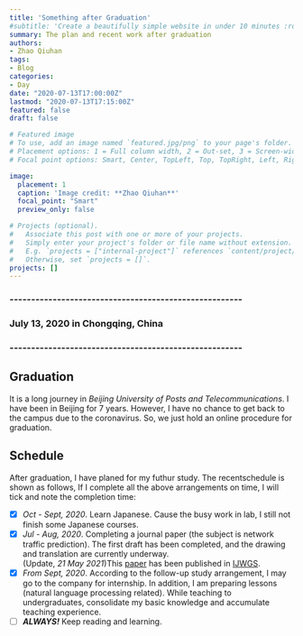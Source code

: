```yaml
---
title: 'Something after Graduation'
#subtitle: 'Create a beautifully simple website in under 10 minutes :rocket:'
summary: The plan and recent work after graduation
authors:
- Zhao Qiuhan
tags:
- Blog
categories:
- Day
date: "2020-07-13T17:00:00Z"
lastmod: "2020-07-13T17:15:00Z"
featured: false
draft: false

# Featured image
# To use, add an image named `featured.jpg/png` to your page's folder.
# Placement options: 1 = Full column width, 2 = Out-set, 3 = Screen-width
# Focal point options: Smart, Center, TopLeft, Top, TopRight, Left, Right, BottomLeft, Bottom, BottomRight

image:
  placement: 1
  caption: 'Image credit: **Zhao Qiuhan**'
  focal_point: "Smart"
  preview_only: false

# Projects (optional).
#   Associate this post with one or more of your projects.
#   Simply enter your project's folder or file name without extension.
#   E.g. `projects = ["internal-project"]` references `content/project/deep-learning/index.md`.
#   Otherwise, set `projects = []`.
projects: []
---
```


### ------------------------------------------------------
### July 13, 2020 in Chongqing, China
### ------------------------------------------------------

## Graduation

It is a long journey in _Beijing University of Posts and Telecommunications_. I have been in Beijing for 7 years. However, I have no chance to get back to the campus due to the coronavirus. So, we just hold an online procedure for graduation.

## Schedule

After graduation, I have planed for my futhur study. The recentschedule is shown as follows, If I complete all the above arrangements on time, I will tick and note the completion time:

 - [x] _Oct - Sept, 2020_. Learn Japanese. Cause the busy work in lab, I still not finish some Japanese courses.
 - [x] _Jul - Aug, 2020_. Completing a journal paper (the subject is network traffic prediction). The first draft has been completed, and the drawing and translation are currently underway. \
(Update, _21 May 2021_)This [paper](https://www.inderscience.com/info/inarticle.php?artid=116539) has been published in [IJWGS](https://www.inderscience.com/jhome.php?jcode=ijwgs).
 - [x] _From Sept, 2020_. According to the follow-up study arrangement, I may go to the company for internship. In addition, I am preparing lessons (natural language processing related). While teaching to undergraduates, consolidate my basic knowledge and accumulate teaching experience.
 - [ ] _**ALWAYS!**_  Keep reading and learning. 
